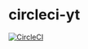 # circleci-yt

[![CircleCI](https://circleci.com/gh/kazordoon/circleci-yt.svg?style=shield)](https://circleci.com/gh/kazordoon/circleci-yt)
